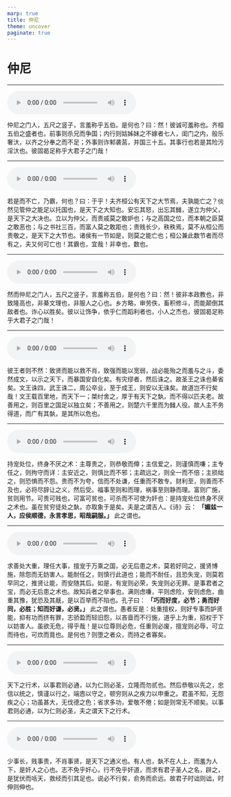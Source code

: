 ```yaml
---
marp: true
title: 仲尼
theme: uncover
paginate: true
---
```


# 仲尼

---

![](assets/audios/07/1.mp3)

仲尼之门人，五尺之竖子，言羞称乎五伯。是何也？曰：然！彼诚可羞称也。齐桓五伯之盛者也，前事则杀兄而争国；内行则姑姊妹之不嫁者七人，闺门之内，般乐奢汏，以齐之分奉之而不足；外事则诈邾袭莒，并国三十五。其事行也若是其险污淫汏也。彼固曷足称乎大君子之门哉！

---

![](assets/audios/07/2.mp3)

若是而不亡，乃霸，何也？曰：于乎！夫齐桓公有天下之大节焉，夫孰能亡之？倓然见管仲之能足以托国也，是天下之大知也。安忘其怒，出忘其雠，遂立为仲父，是天下之大决也。立以为仲父，而贵戚莫之敢妒也；与之高国之位，而本朝之臣莫之敢恶也；与之书社三百，而富人莫之敢距也；贵贱长少，秩秩焉，莫不从桓公而贵敬之，是天下之大节也。诸侯有一节如是，则莫之能亡也；桓公兼此数节者而尽有之，夫又何可亡也！其霸也，宜哉！非幸也，数也。

---

![](assets/audios/07/3.mp3)

然而仲尼之门人，五尺之竖子，言羞称五伯，是何也？曰：然！彼非本政教也，非致隆高也，非綦文理也，非服人之心也。乡方略，审劳佚，畜积修斗，而能颠倒其敌者也。诈心以胜矣。彼以让饰争，依乎仁而蹈利者也，小人之杰也，彼固曷足称乎大君子之门哉！

---

![](assets/audios/07/4.mp3)

彼王者则不然：致贤而能以救不肖，致强而能以宽弱，战必能殆之而羞与之斗，委然成文，以示之天下，而暴国安自化矣。有灾缪者，然后诛之。故圣王之诛也綦省矣。文王诛四，武王诛二，周公卒业，至于成王，则安以无诛矣。故道岂不行矣哉！文王载百里地，而天下一；桀纣舍之，厚于有天下之埶，而不得以匹夫老。故善用之，则百里之国足以独立矣；不善用之，则楚六千里而为雠人役。故人主不务得道，而广有其埶，是其所以危也。

---

![](assets/audios/07/5.mp3)

持宠处位，终身不厌之术：主尊贵之，则恭敬而僔；主信爱之，则谨慎而嗛；主专任之，则拘守而详：主安近之，则慎比而不邪；主疏远之，则全一而不倍；主损绌之，则恐惧而不怨。贵而不为夸，信而不处谦，任重而不敢专。财利至，则善而不及也，必将尽辞让之义，然后受。福事至则和而理，祸事至则静而理。富则广施，贫则用节。可贵可贱也，可富可贫也，可杀而不可使为奸也：是持宠处位终身不厌之术也。虽在贫穷徒处之埶，亦取象于是矣。夫是之谓吉人。《诗》云： __「媚兹一人，应侯顺德，永言孝思，昭哉嗣服。」__ 此之谓也。

---

![](assets/audios/07/6.mp3)

求善处大重，理任大事，擅宠于万乘之国，必无后患之术，莫若好同之，援贤博施，除怨而无妨害人。能耐任之，则慎行此道也；能而不耐任，且恐失宠，则莫若早同之，推贤让能，而安随其后。如是，有宠则必荣，失宠则必无罪。是事君者之宝，而必无后患之术也。故知兵者之举事也，满则虑嗛，平则虑险，安则虑危，曲重其豫，犹恐及其旤，是以百举而不陷也。孔子曰： __「巧而好度，必节；勇而好同，必胜；知而好谦，必贤。」__ 此之谓也。愚者反是：处重擅权，则好专事而妒贤能，抑有功而挤有罪，志骄盈而轻旧怨，以吝啬而不行施，道乎上为重，招权于下以妨害人。虽欲无危，得乎哉！是以位尊则必危，任重则必废，擅宠则必辱，可立而待也，可炊而竟也。是何也？则堕之者众，而持之者寡矣。

---

![](assets/audios/07/7.mp3)

天下之行术，以事君则必通，以为仁则必圣，立隆而勿贰也。然后恭敬以先之，忠信以统之，慎谨以行之，端悫以守之，顿穷则从之疾力以申重之。君虽不知，无怨疾之心；功虽甚大，无伐德之色；省求多功，爱敬不倦；如是则常无不顺矣。以事君则必通，以为仁则必圣，夫之谓天下之行术。

---

![](assets/audios/07/8.mp3)

少事长，贱事贵，不肖事贤，是天下之通义也。有人也，埶不在人上，而羞为人下，是奸人之心也。志不免乎奸心，行不免乎奸道，而求有君子圣人之名，辟之，是犹伏而咶天，救经而引其足也。说必不行矣，俞务而俞远。故君子时诎则诎，时伸则伸也。